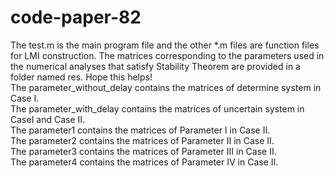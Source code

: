 # code-paper-82
The test.m is the main program file and the other *.m files are function files for LMI construction. The matrices corresponding to the parameters used in the numerical analyses that satisfy Stability Theorem are provided in a folder named res. Hope this helps!  
The parameter_without_delay contains the matrices of determine system in Case Ⅰ.  
The parameter_with_delay contains the matrices of uncertain system in CaseⅠ and Case Ⅱ.  
The parameter1 contains the matrices of Parameter Ⅰ in Case Ⅱ.  
The parameter2 contains the matrices of Parameter Ⅱ in Case Ⅱ.  
The parameter3 contains the matrices of Parameter Ⅲ in Case Ⅱ.  
The parameter4 contains the matrices of Parameter Ⅳ in Case Ⅱ.  
